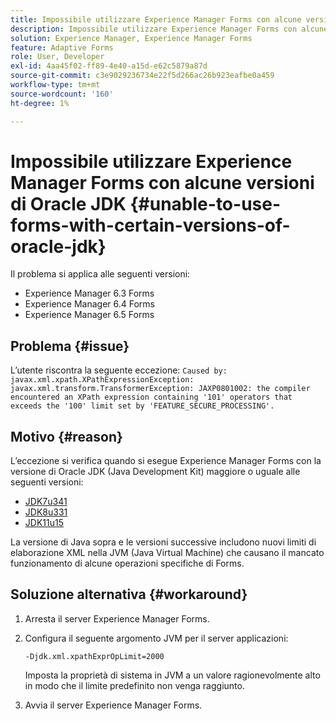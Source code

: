 ```yaml
---
title: Impossibile utilizzare Experience Manager Forms con alcune versioni di Oracle JDK
description: Impossibile utilizzare Experience Manager Forms con alcune versioni di Oracle JDK
solution: Experience Manager, Experience Manager Forms
feature: Adaptive Forms
role: User, Developer
exl-id: 4aa45f02-ff89-4e40-a15d-e62c5879a87d
source-git-commit: c3e9029236734e22f5d266ac26b923eafbe0a459
workflow-type: tm+mt
source-wordcount: '160'
ht-degree: 1%

---
```


# Impossibile utilizzare Experience Manager Forms con alcune versioni di Oracle JDK {#unable-to-use-forms-with-certain-versions-of-oracle-jdk}

Il problema si applica alle seguenti versioni:

* Experience Manager 6.3 Forms
* Experience Manager 6.4 Forms
* Experience Manager 6.5 Forms

## Problema   {#issue}

L’utente riscontra la seguente eccezione:
`Caused by: javax.xml.xpath.XPathExpressionException: javax.xml.transform.TransformerException: JAXP0801002: the compiler encountered an XPath expression containing '101' operators that exceeds the '100' limit set by 'FEATURE_SECURE_PROCESSING'.`

## Motivo {#reason}

L’eccezione si verifica quando si esegue Experience Manager Forms con la versione di Oracle JDK (Java Development Kit) maggiore o uguale alle seguenti versioni:

* [JDK7u341](https://www.oracle.com/java/technologies/javase/7u341-relnotes.html)
* [JDK8u331](https://www.oracle.com/java/technologies/javase/8u331-relnotes.html)
* [JDK11u15](https://www.oracle.com/java/technologies/javase/11-0-15-relnotes.html)

La versione di Java sopra e le versioni successive includono nuovi limiti di elaborazione XML nella JVM (Java Virtual Machine) che causano il mancato funzionamento di alcune operazioni specifiche di Forms.

## Soluzione alternativa {#workaround}

1. Arresta il server Experience Manager Forms.
1. Configura il seguente argomento JVM per il server applicazioni:

   `-Djdk.xml.xpathExprOpLimit=2000`

   Imposta la proprietà di sistema in JVM a un valore ragionevolmente alto in modo che il limite predefinito non venga raggiunto.

1. Avvia il server Experience Manager Forms.
